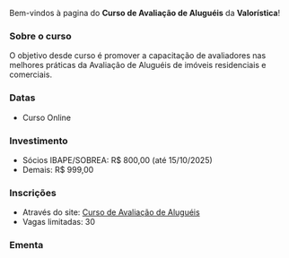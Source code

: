 Bem-vindos à pagina do **Curso de Avaliação de Aluguéis** da **Valorística**!

### Sobre o curso

O objetivo desde curso é promover a capacitação de avaliadores nas melhores
práticas da Avaliação de Aluguéis de imóveis residenciais e comerciais.

### Datas

- Curso Online

### Investimento

- Sócios IBAPE/SOBREA: R$ 800,00 (até 15/10/2025)
- Demais: R$ 999,00

### Inscrições

- Através do site: [Curso de Avaliação de Aluguéis](http://www.valoristica.com.br/inscricoes/cursos/AvalMassa)
- Vagas limitadas: 30

### Ementa

